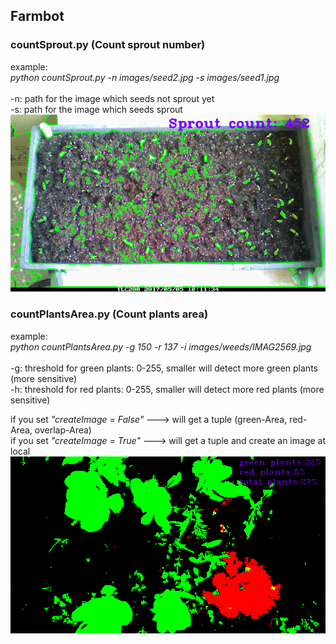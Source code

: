 Farmbot<br />
---
### countSprout.py (Count sprout number) <br />
example: <br />
*python countSprout.py -n images/seed2.jpg -s images/seed1.jpg* 
<br /><br />
-n: path for the image which seeds not sprout yet  <br />
-s: path for the image which seeds sprout <br />
![alt tag](https://github.com/ch-tseng/farmbot/blob/master/detectSprout.png)

### countPlantsArea.py (Count plants area) <br />
example: <br />
*python countPlantsArea.py -g 150 -r 137 -i images/weeds/IMAG2569.jpg* 
<br /><br />
-g: threshold for green plants: 0-255, smaller will detect more green plants (more sensitive) <br />
-h: threshold for red plants: 0-255, smaller will detect more red plants (more sensitive) <br />

if you set *"createImage = False"*  ---> will get a tuple (green-Area, red-Area, overlap-Area)<br />
if you set *"createImage = True"*  ---> will get a tuple and create an image at local <br />
![alt tag](https://github.com/ch-tseng/farmbot/blob/master/output.png)

